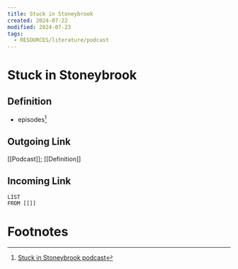 ```yaml
---
title: Stuck in Stoneybrook
created: 2024-07-22
modified: 2024-07-23
tags:
  - RESOURCES/literature/podcast
---
```

# Stuck in Stoneybrook

## Definition
- episodes[^1]

## Outgoing Link
[[Podcast]]; [[Definition]]
## Incoming Link
```dataview
LIST
FROM [[]]
```
# Footnotes

[^1]: [Stuck in Stoneybrook podcast](https://www.stuckinstoneybrook.com/)
